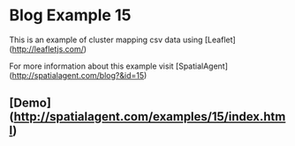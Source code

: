 # Blog Example 15

This is an example of cluster mapping csv data using [Leaflet] (http://leafletjs.com/)

For more information about this example visit [SpatialAgent] (http://spatialagent.com/blog?&id=15)

## [Demo] (http://spatialagent.com/examples/15/index.html)